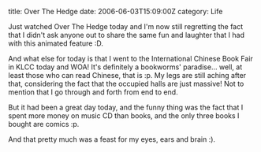 title: Over The Hedge
date: 2006-06-03T15:09:00Z
category: Life

Just watched Over The Hedge today and I'm now still regretting the fact that I didn't ask anyone out to share the same fun and laughter that I had with this animated feature :D.

And what else for today is that I went to the International Chinese Book Fair in KLCC today and WOA! It's definitely a bookworms' paradise… well, at least those who can read Chinese, that is :p. My legs are still aching after that, considering the fact that the occupied halls are just massive! Not to mention that I go through and forth from end to end.

But it had been a great day today, and the funny thing was the fact that I spent more money on music CD than books, and the only three books I bought are comics :p.

And that pretty much was a feast for my eyes, ears and brain :).
